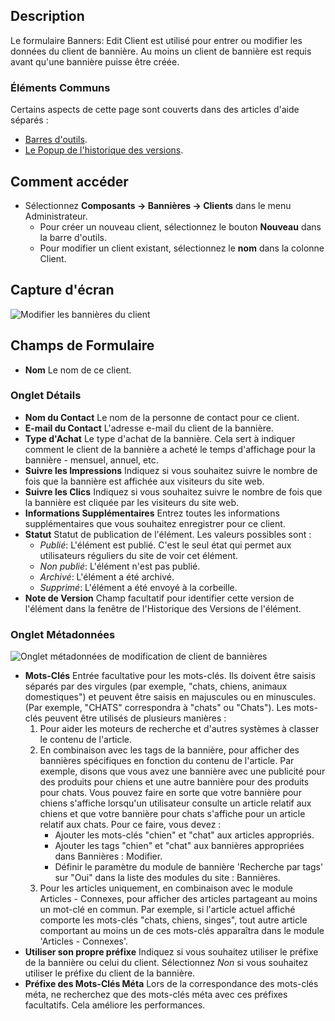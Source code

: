 <!-- Filename: Help4.x:Banners:_New_or_Edit_Client  / Display title: Bannières : Modifier le client -->

## Description

Le formulaire Banners: Edit Client est utilisé pour entrer ou modifier les données du client de bannière.
Au moins un client de bannière est requis avant qu'une bannière puisse être créée.

### Éléments Communs

Certains aspects de cette page sont couverts dans des articles d'aide séparés :

* [Barres d'outils](jdocmanual?article=help/common-elements/toolbars).
* [Le Popup de l'historique des versions](jdocmanual?article=help/common-elements/edit-version-history).

## Comment accéder

- Sélectionnez **Composants → Bannières → Clients** dans le menu Administrateur.
  - Pour créer un nouveau client, sélectionnez le bouton **Nouveau** dans la barre d'outils.
  - Pour modifier un client existant, sélectionnez le **nom** dans la colonne Client.

## Capture d'écran

![Modifier les bannières du client](../../../fr/images/banners/banners-edit-client-details-tab.png)

## Champs de Formulaire

- **Nom** Le nom de ce client.

### Onglet Détails

- **Nom du Contact** Le nom de la personne de contact pour ce client.
- **E-mail du Contact** L'adresse e-mail du client de la bannière.
- **Type d'Achat** Le type d'achat de la bannière. Cela sert à indiquer comment le client de la bannière a acheté le temps d'affichage pour la bannière - mensuel, annuel, etc.
- **Suivre les Impressions** Indiquez si vous souhaitez suivre le nombre de fois que la bannière est affichée aux visiteurs du site web.
- **Suivre les Clics** Indiquez si vous souhaitez suivre le nombre de fois que la bannière est cliquée par les visiteurs du site web.
- **Informations Supplémentaires** Entrez toutes les informations supplémentaires que vous souhaitez enregistrer pour ce client.
- **Statut** Statut de publication de l'élément. Les valeurs possibles sont :
  - *Publié*: L'élément est publié. C'est le seul état qui permet aux utilisateurs réguliers du site de voir cet élément.
  - *Non publié*: L'élément n'est pas publié.
  - *Archivé*: L'élément a été archivé.
  - *Supprimé*: L'élément a été envoyé à la corbeille.
- **Note de Version** Champ facultatif pour identifier cette version de l'élément dans la fenêtre de l'Historique des Versions de l'élément.

### Onglet Métadonnées

![Onglet métadonnées de modification de client de bannières](../../../fr/images/banners/banners-edit-client-metadata-tab.png)

- **Mots-Clés** Entrée facultative pour les mots-clés. Ils doivent être saisis séparés par des virgules (par exemple, "chats, chiens, animaux domestiques") et peuvent être saisis en majuscules ou en minuscules. (Par exemple, "CHATS" correspondra à "chats" ou "Chats"). Les mots-clés peuvent être utilisés de plusieurs manières :
  1.  Pour aider les moteurs de recherche et d'autres systèmes à classer le contenu de l'article.
  2.  En combinaison avec les tags de la bannière, pour afficher des bannières spécifiques en fonction du contenu de l'article. Par exemple, disons que vous avez une bannière avec une publicité pour des produits pour chiens et une autre bannière pour des produits pour chats. Vous pouvez faire en sorte que votre bannière pour chiens s'affiche lorsqu'un utilisateur consulte un article relatif aux chiens et que votre bannière pour chats s'affiche pour un article relatif aux chats. Pour ce faire, vous devez :
      - Ajouter les mots-clés "chien" et "chat" aux articles appropriés.
      - Ajouter les tags "chien" et "chat" aux bannières appropriées dans Bannières : Modifier.
      - Définir le paramètre du module de bannière 'Recherche par tags' sur "Oui" dans la liste des modules du site : Bannières.
  3.  Pour les articles uniquement, en combinaison avec le module Articles - Connexes, pour afficher des articles partageant au moins un mot-clé en commun. Par exemple, si l'article actuel affiché comporte les mots-clés "chats, chiens, singes", tout autre article comportant au moins un de ces mots-clés apparaîtra dans le module 'Articles - Connexes'.
- **Utiliser son propre préfixe** Indiquez si vous souhaitez utiliser le préfixe de la bannière ou celui du client. Sélectionnez *Non* si vous souhaitez utiliser le préfixe du client de la bannière.
- **Préfixe des Mots-Clés Méta** Lors de la correspondance des mots-clés méta, ne recherchez que des mots-clés méta avec ces préfixes facultatifs. Cela améliore les performances.

